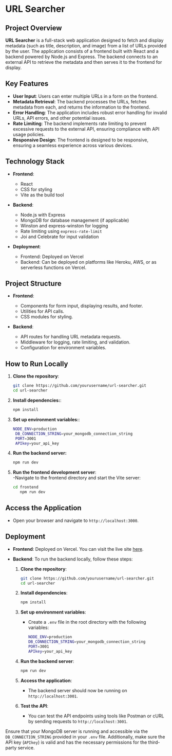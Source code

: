 # URL Searcher

## Project Overview

**URL Searcher** is a full-stack web application designed to fetch and display metadata (such as title, description, and image) from a list of URLs provided by the user. The application consists of a frontend built with React and a backend powered by Node.js and Express. The backend connects to an external API to retrieve the metadata and then serves it to the frontend for display.

## Key Features

- **User Input**: Users can enter multiple URLs in a form on the frontend.
- **Metadata Retrieval**: The backend processes the URLs, fetches metadata from each, and returns the information to the frontend.
- **Error Handling**: The application includes robust error handling for invalid URLs, API errors, and other potential issues.
- **Rate Limiting**: The backend implements rate limiting to prevent excessive requests to the external API, ensuring compliance with API usage policies.
- **Responsive Design**: The frontend is designed to be responsive, ensuring a seamless experience across various devices.

## Technology Stack

- **Frontend**:

  - React
  - CSS for styling
  - Vite as the build tool

- **Backend**:

  - Node.js with Express
  - MongoDB for database management (if applicable)
  - Winston and express-winston for logging
  - Rate limiting using `express-rate-limit`
  - Joi and Celebrate for input validation

- **Deployment**:
  - Frontend: Deployed on Vercel
  - Backend: Can be deployed on platforms like Heroku, AWS, or as serverless functions on Vercel.

## Project Structure

- **Frontend**:

  - Components for form input, displaying results, and footer.
  - Utilities for API calls.
  - CSS modules for styling.

- **Backend**:
  - API routes for handling URL metadata requests.
  - Middleware for logging, rate limiting, and validation.
  - Configuration for environment variables.

## How to Run Locally

1.  **Clone the repository**:

    ```bash
    git clone https://github.com/yourusername/url-searcher.git
    cd url-searcher
    ```

2.  **Install dependencies:**:

    ```bash
    npm install
    ```

3.  **Set up environment variables:**:

    ```bash
    NODE_ENV=production
     DB_CONNECTION_STRING=your_mongodb_connection_string
     PORT=3001
     APIkey=your_api_key
    ```

4.  **Run the backend server:**

    ```bash
    npm run dev
    ```

5.  **Run the frontend development server**:  
    -Navigate to the frontend directory and start the Vite server:
    ```bash
    cd frontend
       npm run dev
    ```

## Access the Application

- Open your browser and navigate to `http://localhost:3000`.

## Deployment

- **Frontend**: Deployed on Vercel. You can visit the live site [here](https://urlapp-eosin.vercel.app/).

- **Backend**: To run the backend locally, follow these steps:

  1. **Clone the repository**:

     ```bash
     git clone https://github.com/yourusername/url-searcher.git
     cd url-searcher
     ```

  2. **Install dependencies**:

     ```bash
     npm install
     ```

  3. **Set up environment variables**:

     - Create a `.env` file in the root directory with the following variables:
       ```bash
       NODE_ENV=production
       DB_CONNECTION_STRING=your_mongodb_connection_string
       PORT=3001
       APIkey=your_api_key
       ```

  4. **Run the backend server**:

     ```bash
     npm run dev
     ```

  5. **Access the application**:

     - The backend server should now be running on `http://localhost:3001`.

  6. **Test the API**:
     - You can test the API endpoints using tools like Postman or cURL by sending requests to `http://localhost:3001`.

Ensure that your MongoDB server is running and accessible via the `DB_CONNECTION_STRING` provided in your `.env` file. Additionally, make sure the API key (`APIkey`) is valid and has the necessary permissions for the third-party service.
